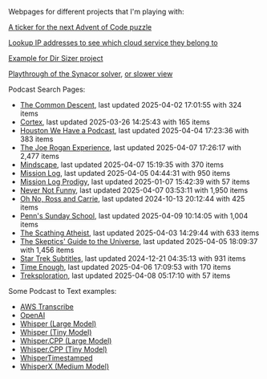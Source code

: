 Webpages for different projects that I'm playing with:

[A ticker for the next Advent of Code puzzle](https://seligman.github.io/aoc_ticker.html)

[Lookup IP addresses to see which cloud service they belong to](https://seligman.github.io/cloud-ips/index.html)

[Example for Dir Sizer project](https://seligman.github.io/dir_sizer/cost_example.html)

[Playthrough of the Synacor solver](https://seligman.github.io/synacor/run_script_speed.html), [or slower view](https://seligman.github.io/synacor/run_script.html)

Podcast Search Pages:
<!-- Podcasts Start -->
* [The Common Descent](https://seligman.github.io/podcasts/common_descent/common_descent.html), last updated 2025-04-02 17:01:55 with 324 items
* [Cortex](https://seligman.github.io/podcasts/cortex_pod/cortex_pod.html), last updated 2025-03-26 14:25:43 with 165 items
* [Houston We Have a Podcast](https://seligman.github.io/podcasts/houston_we_have_a_podcast/houston_we_have_a_podcast.html), last updated 2025-04-04 17:23:36 with 383 items
* [The Joe Rogan Experience](https://seligman.github.io/podcasts/jre/jre.html), last updated 2025-04-07 17:26:17 with 2,477 items
* [Mindscape](https://seligman.github.io/podcasts/mindscape/mindscape.html), last updated 2025-04-07 15:19:35 with 370 items
* [Mission Log](https://seligman.github.io/podcasts/mission_log/mission_log.html), last updated 2025-04-05 04:44:31 with 950 items
* [Mission Log Prodigy](https://seligman.github.io/podcasts/ml_prodigy/ml_prodigy.html), last updated 2025-01-07 15:42:39 with 57 items
* [Never Not Funny](https://seligman.github.io/podcasts/nevernotfunny/nevernotfunny.html), last updated 2025-04-07 03:53:11 with 1,950 items
* [Oh No, Ross and Carrie](https://seligman.github.io/podcasts/oh_no/oh_no.html), last updated 2024-10-13 20:12:44 with 425 items
* [Penn's Sunday School](https://seligman.github.io/podcasts/penn_sunday_school/penn_sunday_school.html), last updated 2025-04-09 10:14:05 with 1,004 items
* [The Scathing Atheist](https://seligman.github.io/podcasts/scathing/scathing.html), last updated 2025-04-03 14:29:44 with 633 items
* [The Skeptics' Guide to the Universe](https://seligman.github.io/podcasts/sgu/sgu.html), last updated 2025-04-05 18:09:37 with 1,456 items
* [Star Trek Subtitles](https://seligman.github.io/star_trek_subtitles/star_trek_subtitles.html), last updated 2024-12-21 04:35:13 with 931 items
* [Time Enough](https://seligman.github.io/podcasts/time_enough/time_enough.html), last updated 2025-04-06 17:09:53 with 170 items
* [Treksploration](https://seligman.github.io/podcasts/treksploration/treksploration.html), last updated 2025-04-08 05:17:10 with 57 items
<!-- Podcasts End -->

Some Podcast to Text examples:
* [AWS Transcribe](https://seligman.github.io/podcast_to_text/Example-Results-AWS-Transcribe.html)
* [OpenAI](https://seligman.github.io/podcast_to_text/Example-Results-OpenAI.html)
* [Whisper (Large Model)](https://seligman.github.io/podcast_to_text/Example-Results-Whisper-Large.html)
* [Whisper (Tiny Model)](https://seligman.github.io/podcast_to_text/Example-Results-Whisper-Tiny.html)
* [Whisper.CPP (Large Model)](https://seligman.github.io/podcast_to_text/Example-Results-Whisper_CPP-Large.html)
* [Whisper.CPP (Tiny Model)](https://seligman.github.io/podcast_to_text/Example-Results-Whisper_CPP-Tiny.html)
* [WhisperTimestamped](https://seligman.github.io/podcast_to_text/Example-Results-WhisperTimestamped-Medium.html)
* [WhisperX (Medium Model)](https://seligman.github.io/podcast_to_text/Example-Results-WhisperX-Medium.html)
